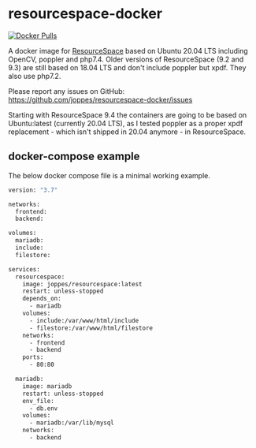 # resourcespace-docker

[![Docker Pulls](https://img.shields.io/docker/pulls/joppes/resourcespace)](https://hub.docker.com/r/joppes/resourcespace)

A docker image for [ResourceSpace](https://www.resourcespace.com/svn) based on Ubuntu 20.04 LTS including OpenCV, poppler and php7.4. Older versions of ResourceSpace (9.2 and 9.3) are still based on 18.04 LTS and don't include poppler but xpdf. They also use php7.2.

Please report any issues on GitHub: https://github.com/joppes/resourcespace-docker/issues

Starting with ResourceSpace 9.4 the containers are going to be based on Ubuntu:latest (currently 20.04 LTS), as I tested poppler as a proper xpdf replacement - which isn't shipped in 20.04 anymore - in ResourceSpace.

## docker-compose example

The below docker compose file is a minimal working example.

```Dockerfile
version: "3.7"

networks:
  frontend:
  backend:

volumes:
  mariadb:
  include:
  filestore:

services:
  resourcespace:
    image: joppes/resourcespace:latest
    restart: unless-stopped
    depends_on:
      - mariadb
    volumes:
      - include:/var/www/html/include
      - filestore:/var/www/html/filestore
    networks:
      - frontend
      - backend
    ports:
      - 80:80

  mariadb:
    image: mariadb
    restart: unless-stopped
    env_file:
      - db.env
    volumes:
      - mariadb:/var/lib/mysql
    networks:
      - backend
```
